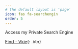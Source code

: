```yaml
---
# the default layout is 'page'
icon: fas fa-searchengin
order: 5
---
```


Access my Private Search Engine

[Find - Vkie](http://find.vkie.pro){: .btn}
